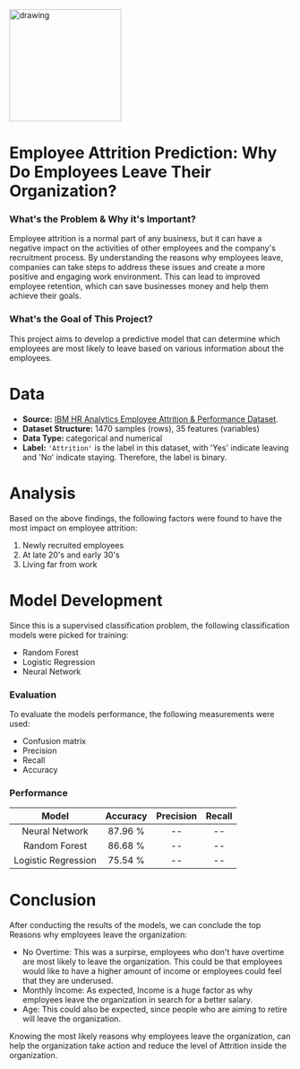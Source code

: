 <img src="https://i.giphy.com/media/kf8bMrmElVACLbFCDg/giphy.webp" alt="drawing" width="200"/>

# Employee Attrition Prediction: Why Do Employees Leave Their Organization?

### What's the Problem & Why it's Important?
Employee attrition is a normal part of any business, but it can have a negative impact on the activities of other employees and the company's recruitment process. By understanding the reasons why employees leave, companies can take steps to address these issues and create a more positive and engaging work environment. This can lead to improved employee retention, which can save businesses money and help them achieve their goals.

### What's the Goal of This Project?
This project aims to develop a predictive model that can determine which employees are most likely to leave based on various information about the employees.


# Data
* **Source:** [IBM HR Analytics Employee Attrition & Performance Dataset](https://www.kaggle.com/datasets/pavansubhasht/ibm-hr-analytics-attrition-dataset).
* **Dataset Structure:** 1470 samples (rows), 35 features (variables)
* **Data Type:** categorical and numerical
* **Label:** <code>'Attrition'</code> is the label in this dataset, with 'Yes' indicate leaving and 'No' indicate staying. Therefore, the label is binary.


# Analysis
Based on the above findings, the following factors were found to have the most impact on employee attrition:
1. Newly recruited employees 
2. At late 20's and early 30's 
3. Living far from work 


# Model Development
Since this is a supervised classification problem, the following classification models were picked for training:
* Random Forest
* Logistic Regression
* Neural Network

### Evaluation
To evaluate the models performance, the following measurements were used:
* Confusion matrix
* Precision
* Recall
* Accuracy

### Performance

| Model | Accuracy    | Precision    | Recall    |
| :---:   | :---: | :---: | :---: |
| Neural Network | 87.96 %   | --   | --   |
| Random Forest | 86.68 %   | --   | --   |
| Logistic Regression | 75.54 %   | --   | --   |

# Conclusion
After conducting the results of the models, we can conclude the top Reasons why employees leave the organization:
* No Overtime: This was a surpirse, employees who don't have overtime are most likely to leave the organization. This could be that employees would like to have a higher amount of income or employees could feel that they are underused.
* Monthly Income: As expected, Income is a huge factor as why employees leave the organization in search for a better salary.
* Age: This could also be expected, since people who are aiming to retire will leave the organization.
  
Knowing the most likely reasons why employees leave the organization, can help the organization take action and reduce the level of Attrition inside the organization.


